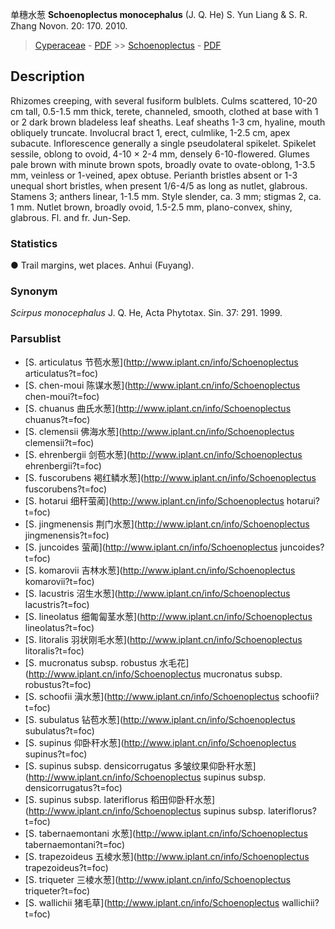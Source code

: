 单穗水葱 **Schoenoplectus monocephalus** (J. Q. He) S. Yun Liang & S. R. Zhang Novon. 20: 170. 2010.

> [Cyperaceae](http://www.iplant.cn/info/Cyperaceae?t=foc) - [PDF](http://www.iplant.cn/foc/pdf/Cyperaceae.pdf) >> [Schoenoplectus](http://www.iplant.cn/info/Schoenoplectus?t=foc) - [PDF](http://www.iplant.cn/foc/pdf/Schoenoplectus.pdf)
## Description

Rhizomes creeping, with several fusiform bulblets. Culms scattered, 10-20 cm tall, 0.5-1.5 mm thick, terete, channeled, smooth, clothed at base with 1 or 2 dark brown bladeless leaf sheaths. Leaf sheaths 1-3 cm, hyaline, mouth obliquely truncate. Involucral bract 1, erect, culmlike, 1-2.5 cm, apex subacute. Inflorescence generally a single pseudolateral spikelet. Spikelet sessile, oblong to ovoid, 4-10 × 2-4 mm, densely 6-10-flowered. Glumes pale brown with minute brown spots, broadly ovate to ovate-oblong, 1-3.5 mm, veinless or 1-veined, apex obtuse. Perianth bristles absent or 1-3 unequal short bristles, when present 1/6-4/5 as long as nutlet, glabrous. Stamens 3; anthers linear, 1-1.5 mm. Style slender, ca. 3 mm; stigmas 2, ca. 1 mm. Nutlet brown, broadly ovoid, 1.5-2.5 mm, plano-convex, shiny, glabrous. Fl. and fr. Jun-Sep.

### Statistics
● Trail margins, wet places. Anhui (Fuyang).

### Synonym
*Scirpus monocephalus* J. Q. He, Acta Phytotax. Sin. 37: 291. 1999.


### Parsublist

* [S.  articulatus  节苞水葱](http://www.iplant.cn/info/Schoenoplectus articulatus?t=foc)
* [S.  chen-moui  陈谋水葱](http://www.iplant.cn/info/Schoenoplectus chen-moui?t=foc)
* [S.  chuanus  曲氏水葱](http://www.iplant.cn/info/Schoenoplectus chuanus?t=foc)
* [S.  clemensii  佛海水葱](http://www.iplant.cn/info/Schoenoplectus clemensii?t=foc)
* [S.  ehrenbergii  剑苞水葱](http://www.iplant.cn/info/Schoenoplectus ehrenbergii?t=foc)
* [S.  fuscorubens  褐红鳞水葱](http://www.iplant.cn/info/Schoenoplectus fuscorubens?t=foc)
* [S.  hotarui  细秆萤蔺](http://www.iplant.cn/info/Schoenoplectus hotarui?t=foc)
* [S.  jingmenensis  荆门水葱](http://www.iplant.cn/info/Schoenoplectus jingmenensis?t=foc)
* [S.  juncoides  萤蔺](http://www.iplant.cn/info/Schoenoplectus juncoides?t=foc)
* [S.  komarovii  吉林水葱](http://www.iplant.cn/info/Schoenoplectus komarovii?t=foc)
* [S.  lacustris  沼生水葱](http://www.iplant.cn/info/Schoenoplectus lacustris?t=foc)
* [S.  lineolatus  细匍匐茎水葱](http://www.iplant.cn/info/Schoenoplectus lineolatus?t=foc)
* [S.  litoralis  羽状刚毛水葱](http://www.iplant.cn/info/Schoenoplectus litoralis?t=foc)
* [S.  mucronatus subsp. robustus  水毛花](http://www.iplant.cn/info/Schoenoplectus mucronatus subsp. robustus?t=foc)
* [S.  schoofii  滇水葱](http://www.iplant.cn/info/Schoenoplectus schoofii?t=foc)
* [S.  subulatus  钻苞水葱](http://www.iplant.cn/info/Schoenoplectus subulatus?t=foc)
* [S.  supinus  仰卧秆水葱](http://www.iplant.cn/info/Schoenoplectus supinus?t=foc)
* [S.  supinus subsp. densicorrugatus  多皱纹果仰卧秆水葱](http://www.iplant.cn/info/Schoenoplectus supinus subsp. densicorrugatus?t=foc)
* [S.  supinus subsp. lateriflorus  稻田仰卧秆水葱](http://www.iplant.cn/info/Schoenoplectus supinus subsp. lateriflorus?t=foc)
* [S.  tabernaemontani  水葱](http://www.iplant.cn/info/Schoenoplectus tabernaemontani?t=foc)
* [S.  trapezoideus  五棱水葱](http://www.iplant.cn/info/Schoenoplectus trapezoideus?t=foc)
* [S.  triqueter  三棱水葱](http://www.iplant.cn/info/Schoenoplectus triqueter?t=foc)
* [S.  wallichii  猪毛草](http://www.iplant.cn/info/Schoenoplectus wallichii?t=foc)
